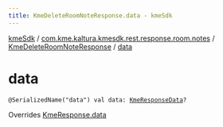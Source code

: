 ```yaml
---
title: KmeDeleteRoomNoteResponse.data - kmeSdk
---
```


[kmeSdk](../../index.html) / [com.kme.kaltura.kmesdk.rest.response.room.notes](../index.html) / [KmeDeleteRoomNoteResponse](index.html) / [data](./data.html)

# data

`@SerializedName("data") val data: `[`KmeResponseData`](../../com.kme.kaltura.kmesdk.rest.response/-kme-response-data/index.html)`?`

Overrides [KmeResponse.data](../../com.kme.kaltura.kmesdk.rest.response/-kme-response/data.html)

